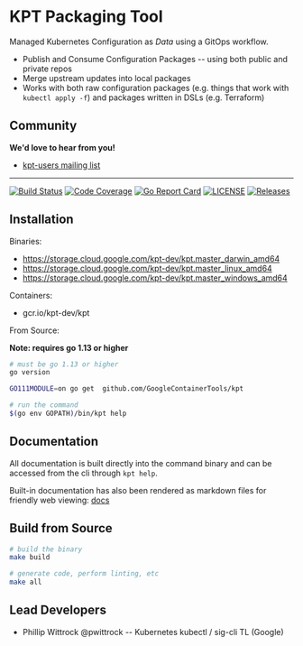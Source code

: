 # KPT Packaging Tool

Managed Kubernetes Configuration as *Data* using a GitOps workflow.

- Publish and Consume Configuration Packages -- using both public and private repos
- Merge upstream updates into local packages
- Works with both raw configuration packages (e.g. things that work with `kubectl apply -f`)
  and packages written in DSLs (e.g. Terraform)

## Community

**We'd love to hear from you!**

* [kpt-users mailing list](https://groups.google.com/forum/#!forum/kpt-users)

---------------------

[![Build Status](https://travis-ci.org/GoogleContainerTools/kpt.svg?branch=master)](https://travis-ci.org/GoogleContainerTools/kpt)
[![Code Coverage](https://codecov.io/gh/GoogleContainerTools/kpt/branch/master/graph/badge.svg)](https://codecov.io/gh/GoogleContainerTools/kpt)
[![Go Report Card](https://goreportcard.com/badge/GoogleContainerTools/kpt)](https://goreportcard.com/report/GoogleContainerTools/kpt)
[![LICENSE](https://img.shields.io/github/license/GoogleContainerTools/kpt.svg)](https://github.com/GoogleContainerTools/kpt/blob/master/LICENSE)
[![Releases](https://img.shields.io/github/release-pre/GoogleContainerTools/kpt.svg)](https://github.com/GoogleContainerTools/kpt/releases)

## Installation

Binaries:

- https://storage.cloud.google.com/kpt-dev/kpt.master_darwin_amd64
- https://storage.cloud.google.com/kpt-dev/kpt.master_linux_amd64
- https://storage.cloud.google.com/kpt-dev/kpt.master_windows_amd64

Containers:

- gcr.io/kpt-dev/kpt

From Source:

**Note: requires go 1.13 or higher**

```sh
# must be go 1.13 or higher
go version
```

```sh
GO111MODULE=on go get  github.com/GoogleContainerTools/kpt
```

```sh
# run the command
$(go env GOPATH)/bin/kpt help
```

## Documentation

All documentation is built directly into the command binary and can be accessed from the cli through
`kpt help`.

Built-in documentation has also been rendered as markdown files for friendly web viewing:
[docs](docs/README.md)

## Build from Source

```sh
# build the binary
make build

# generate code, perform linting, etc
make all
```

## Lead Developers

- Phillip Wittrock @pwittrock -- Kubernetes kubectl / sig-cli TL (Google)
